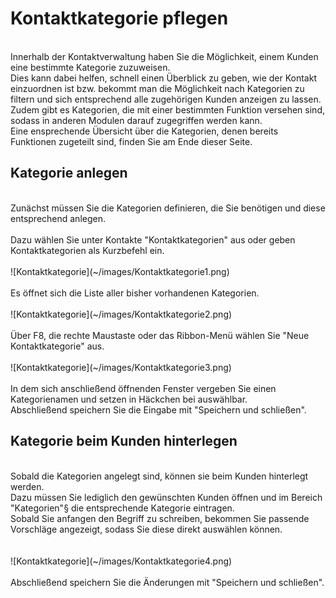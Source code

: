 # Kontaktkategorie pflegen
<br />
Innerhalb der Kontaktverwaltung haben Sie die Möglichkeit, einem Kunden eine bestimmte Kategorie zuzuweisen.<br />
Dies kann dabei helfen, schnell einen Überblick zu geben, wie der Kontakt einzuordnen ist bzw. bekommt man die Möglichkeit nach Kategorien zu filtern und sich entsprechend alle zugehörigen Kunden anzeigen zu lassen.<br />
Zudem gibt es Kategorien, die mit einer bestimmten Funktion versehen sind, sodass in anderen Modulen darauf zugegriffen werden kann.<br />
Eine ensprechende Übersicht über die Kategorien, denen bereits Funktionen zugeteilt sind, finden Sie am Ende dieser Seite.
<br />

## Kategorie anlegen
<br />
Zunächst müssen Sie die Kategorien definieren, die Sie benötigen und diese entsprechend anlegen.<br />
<br />
Dazu wählen Sie unter Kontakte "Kontaktkategorien" aus oder geben Kontaktkategorien als Kurzbefehl ein.
<br />
<br />
![Kontaktkategorie](~/images/Kontaktkategorie1.png)
<br />
<br />
Es öffnet sich die Liste aller bisher vorhandenen Kategorien.
<br />
<br />
![Kontaktkategorie](~/images/Kontaktkategorie2.png)
<br />
<br />
Über F8, die rechte Maustaste oder das Ribbon-Menü wählen Sie "Neue Kontaktkategorie" aus.
<br />
<br />
![Kontaktkategorie](~/images/Kontaktkategorie3.png)
<br />
<br />
In dem sich anschließend öffnenden Fenster vergeben Sie einen Kategorienamen und setzen in Häckchen bei auswählbar.<br />
Abschließend speichern Sie die Eingabe mit "Speichern und schließen".
<br />

## Kategorie beim Kunden hinterlegen
<br />
Sobald die Kategorien angelegt sind, können sie beim Kunden hinterlegt werden.<br />
Dazu müssen Sie lediglich den gewünschten Kunden öffnen und im Bereich "Kategorien"§ die entsprechende Kategorie eintragen.<br />
Sobald Sie anfangen den Begriff zu schreiben, bekommen Sie passende Vorschläge angezeigt, sodass Sie diese direkt auswählen können.<br />
<br />
<br />
![Kontaktkategorie](~/images/Kontaktkategorie4.png)
<br />
<br />
Abschließend speichern Sie die Änderungen mit "Speichern und schließen".